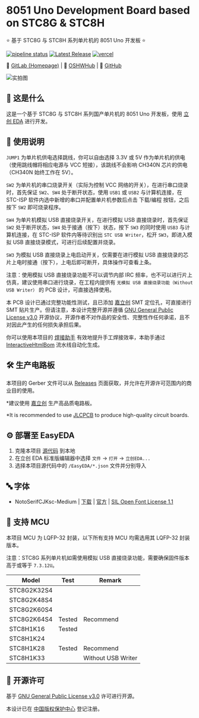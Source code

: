 # 8051 Uno Development Board based on STC8G & STC8H

⭐ 基于 STC8G 与 STC8H 系列单片机的 8051 Uno 开发板 ⭐

[![pipeline status](https://gitlab.soraharu.com/XiaoXi/8051-Uno-Development-Board-based-on-STC8G-and-STC8H/badges/master/pipeline.svg)](https://gitlab.soraharu.com/XiaoXi/8051-Uno-Development-Board-based-on-STC8G-and-STC8H/-/commits/master) [![Latest Release](https://gitlab.soraharu.com/XiaoXi/8051-Uno-Development-Board-based-on-STC8G-and-STC8H/-/badges/release.svg)](https://gitlab.soraharu.com/XiaoXi/8051-Uno-Development-Board-based-on-STC8G-and-STC8H/-/releases) [![vercel](https://vercelbadge.soraharu.com/?app=interactivehtmlbom)](https://interactivehtmlbom.soraharu.com/)

🔗 [GitLab (Homepage)](https://gitlab.soraharu.com/XiaoXi/8051-Uno-Development-Board-based-on-STC8G-and-STC8H) | 🔗 [OSHWHub](https://oshwhub.com/yanranxiaoxi/8051-Uno-Development-Board-based-on-STC8G-and-STC8H) | 🔗 [GitHub](https://github.com/yanranxiaoxi/8051-Uno-Development-Board-based-on-STC8G-and-STC8H)

![实拍图](https://downloadserver.soraharu.com:7000/8051%20Uno%20Development%20Board%20based%20on%20STC8G%20and%20STC8H/Image/Product_quality_5.jpg)

## 🤔 这是什么

这是一个基于 STC8G 与 STC8H 系列国产单片机的 8051 Uno 开发板，使用 [立创 EDA](https://lceda.cn/) 进行开发。

## 🍭 使用说明

`JUMP1` 为单片机供电选择跳线，你可以自由选择 3.3V 或 5V 作为单片机的供电（使用跳线帽将相应电源与 VCC 短接），该跳线不会影响 CH340N 芯片的供电（CH340N 始终工作在 5V）。

`SW2` 为单片机的串口烧录开关（实际为控制 VCC 网络的开关），在进行串口烧录时，首先保证 `SW2`、`SW4` 处于断开状态，使用 `USB1` 或 `USB2` 与计算机连接，在 STC-ISP 软件内选中新增的串口并配置单片机参数后点击 下载/编程 按钮，之后按下 `SW2` 即可烧录程序。

`SW4` 为单片机模拟 USB 直接烧录开关，在进行模拟 USB 直接烧录时，首先保证 `SW2` 处于断开状态，`SW4` 处于接通（按下）状态，按下 `SW3` 的同时使用 `USB3` 与计算机连接，在 STC-ISP 软件内等待识别出 `STC USB Writer`，松开 `SW3`，即进入模拟 USB 直接烧录模式，可进行后续配置并烧录。

`SW3` 为模拟 USB 直接烧录上电启动开关，仅需要在进行模拟 USB 直接烧录的芯片上电时接通（按下），上电后即可断开，具体操作可查看上条。

注意：使用模拟 USB 直接烧录功能不可以调节内部 IRC 频率，也不可以进行片上仿真，建议使用串口进行烧录，在工程内提供有 `无模拟 USB 直接烧录功能（Without USB Writer）` 的 PCB 设计，可直接选择使用。

本 PCB 设计已通过完整功能性测试，且已添加 [嘉立创](https://www.jlc.com/) SMT 定位孔，可直接进行 SMT 贴片生产。但请注意，本设计完整开源并遵循 [GNU General Public License v3.0](https://choosealicense.com/licenses/gpl-3.0/) 开源协议，开源作者不对作品的安全性、完整性作任何承诺，且不对因此产生的任何损失承担后果。

你可以使用本项目的 [焊接助手](https://interactivehtmlbom.soraharu.com/8051-Uno-Development-Board-based-on-STC8G-and-STC8H.html) 有效地提升手工焊接效率，本助手通过 [InteractiveHtmlBom](https://gitlab.soraharu.com/XiaoXi/InteractiveHtmlBom) 流水线自动化生成。

## 🛠️ 生产电路板

本项目的 Gerber 文件可以从 [Releases](https://gitlab.soraharu.com/XiaoXi/8051-Uno-Development-Board-based-on-STC8G-and-STC8H/-/releases) 页面获取，并允许在开源许可范围内的商业目的使用。

*建议使用 [嘉立创](https://www.jlc.com/) 生产高品质电路板。

*It is recommended to use [JLCPCB](https://jlcpcb.com/) to produce high-quality circuit boards.

## ⚙️ 部署至 EasyEDA

1. 克隆本项目 [源代码](https://gitlab.soraharu.com/XiaoXi/8051-Uno-Development-Board-based-on-STC8G-and-STC8H/-/archive/master/8051-Uno-Development-Board-based-on-STC8G-and-STC8H-master.zip) 到本地
2. 在立创 EDA 标准版编辑器中选择 `文件` -> `打开` -> `立创EDA...`
3. 选择本项目源代码中的 `/EasyEDA/*.json` 文件并分别导入

## 🔤 字体

- NotoSerifCJKsc-Medium | [下载](https://github.com/googlefonts/noto-cjk/raw/main/Serif/NotoSerifCJKsc-Medium.otf) | [官方](https://github.com/googlefonts/noto-cjk) | [SIL Open Font License 1.1](https://choosealicense.com/licenses/ofl-1.1/)

## 📄 支持 MCU

本项目 MCU 为 LQFP-32 封装，以下所有支持 MCU 均需选用其 LQFP-32 封装版本。

注意：STC8G 系列单片机如需使用模拟 USB 直接烧录功能，需要确保固件版本高于或等于 `7.3.12U`。

| Model       | Test   | Remark             |
| ----------- | ------ | ------------------ |
| STC8G2K32S4 |        |                    |
| STC8G2K48S4 |        |                    |
| STC8G2K60S4 |        |                    |
| STC8G2K64S4 | Tested | Recommend          |
| STC8H1K16   | Tested |                    |
| STC8H1K24   |        |                    |
| STC8H1K28   | Tested | Recommend          |
| STC8H1K33   |        | Without USB Writer |

## 📜 开源许可

基于 [GNU General Public License v3.0](https://choosealicense.com/licenses/gpl-3.0/) 许可进行开源。

本设计已在 [中国版权保护中心](https://www.ccopyright.com.cn/) 登记注册。
